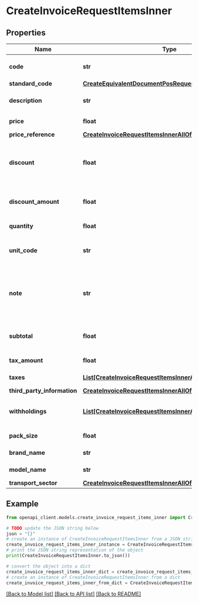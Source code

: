 # CreateInvoiceRequestItemsInner


## Properties

Name | Type | Description | Notes
------------ | ------------- | ------------- | -------------
**code** | **str** | Código del articulo y/o servicio adoptado por el emisor. &lt;br&gt;&lt;i&gt;Campo oficial DIAN &amp;lt;StandardItemIdentification&amp;gt;&lt;/i&gt; | [optional] 
**standard_code** | [**CreateEquivalentDocumentPosRequestItemsInnerCode**](CreateEquivalentDocumentPosRequestItemsInnerCode.md) |  | [optional] 
**description** | **str** | Nombre y descripción del articulo y/o servicio que se está vendiendo en esta linea del documento. &lt;br&gt;&lt;i&gt;Campo oficial DIAN &amp;lt;Description&amp;gt;&lt;/i&gt; | 
**price** | **float** | Precio del articulo y/o servicio. &lt;br&gt;&lt;i&gt;Campo oficial DIAN &amp;lt;PriceAmount&amp;gt;&lt;/i&gt; | 
**price_reference** | [**CreateInvoiceRequestItemsInnerAllOfPriceReference**](CreateInvoiceRequestItemsInnerAllOfPriceReference.md) |  | [optional] 
**discount** | **float** | Porcentaje de descuento del articulo y/o servicio. Se debe informar a nivel de ítem, si y solamente si el descuento afecta la base gravable del ítem. &lt;br&gt;&lt;i&gt;Campo oficial DIAN &amp;lt;/cac:AllowanceCharge/cbc:MultiplierFactorNumeric&amp;gt;&lt;/i&gt; | [optional] 
**discount_amount** | **float** | Valor de descuento del articulo y/o servicio. Se debe informar a nivel de ítem, si y solamente si el descuento afecta la base gravable del ítem. &lt;br&gt;&lt;i&gt;Campo oficial DIAN &amp;lt;/cac:AllowanceCharge/cbc:Amount&amp;gt;&lt;/i&gt; | [optional] 
**quantity** | **float** | Cantidad del articulo y/o servicio. &lt;br&gt;&lt;i&gt;Campo oficial DIAN &amp;lt;InvoicedQuantity&amp;gt;&lt;/i&gt; | 
**unit_code** | **str** | Código de Unidad de medida del articulo y/o servicio. Se debe colocar el Código que corresponda de la tabla de unidades de la DIAN. &lt;br&gt;&lt;i&gt;Campo oficial DIAN &amp;lt;@unitCode&amp;gt;&lt;/i&gt; | 
**note** | **str** | Información Adicional o texto libre para añadir información del articulo y/o servicio. Obligatorio de informarse para el caso de ítems de contratos de servicio tipo AIU para el item Administración. Aquí, se debe empezar por el texto: &#39;Contrato de servicios AIU por concepto de:&#39;. Y el contribuyente debe incluir el objeto del contrato facturado. &lt;br&gt;&lt;i&gt;Campo oficial DIAN &amp;lt;Note&amp;gt;&lt;/i&gt; | [optional] 
**subtotal** | **float** | Subtotal del articulo y/o servicio. El subtotal de la línea es igual a la Cantidad x Precio Unidad menos Descuentos más Recargos que apliquen al articulo y/o servicio. &lt;br&gt;&lt;i&gt;Campo oficial DIAN &amp;lt;LineExtensionAmount&amp;gt;&lt;/i&gt; | 
**tax_amount** | **float** | Valor total de los impuestos aplicados al articulo y/o servicio. | 
**taxes** | [**List[CreateInvoiceRequestItemsInnerAllOfTaxesInner]**](CreateInvoiceRequestItemsInnerAllOfTaxesInner.md) | Array que contiene el listado de tributos/impuestos que aplican al articulo y/o servicio | [optional] 
**third_party_information** | [**CreateInvoiceRequestItemsInnerAllOfThirdPartyInformation**](CreateInvoiceRequestItemsInnerAllOfThirdPartyInformation.md) |  | [optional] 
**withholdings** | [**List[CreateInvoiceRequestItemsInnerAllOfTaxesInner]**](CreateInvoiceRequestItemsInnerAllOfTaxesInner.md) | Array con el listado de Retenciones. Grupo de campos que contiene la información de los tributos retenidos. &lt;br&gt;&lt;i&gt;Grupo de información oficial DIAN &amp;lt;WithholdingTaxTotal&amp;gt;&lt;/i&gt; | [optional] 
**pack_size** | **float** | Número de productos por empaque. &lt;br&gt;&lt;i&gt;Campo oficial DIAN &amp;lt;PackSizeNumeric&amp;gt;&lt;/i&gt; | [optional] 
**brand_name** | **str** | Marca del artículo. &lt;br&gt;&lt;i&gt;Campo oficial DIAN &amp;lt;BrandName&amp;gt;&lt;/i&gt; | [optional] 
**model_name** | **str** | Modelo del artículo. &lt;br&gt;&lt;i&gt;Campo oficial DIAN &amp;lt;ModelName&amp;gt;&lt;/i&gt; | [optional] 
**transport_sector** | [**CreateInvoiceRequestItemsInnerAllOfTransportSector**](CreateInvoiceRequestItemsInnerAllOfTransportSector.md) |  | [optional] 

## Example

```python
from openapi_client.models.create_invoice_request_items_inner import CreateInvoiceRequestItemsInner

# TODO update the JSON string below
json = "{}"
# create an instance of CreateInvoiceRequestItemsInner from a JSON string
create_invoice_request_items_inner_instance = CreateInvoiceRequestItemsInner.from_json(json)
# print the JSON string representation of the object
print(CreateInvoiceRequestItemsInner.to_json())

# convert the object into a dict
create_invoice_request_items_inner_dict = create_invoice_request_items_inner_instance.to_dict()
# create an instance of CreateInvoiceRequestItemsInner from a dict
create_invoice_request_items_inner_from_dict = CreateInvoiceRequestItemsInner.from_dict(create_invoice_request_items_inner_dict)
```
[[Back to Model list]](../README.md#documentation-for-models) [[Back to API list]](../README.md#documentation-for-api-endpoints) [[Back to README]](../README.md)


